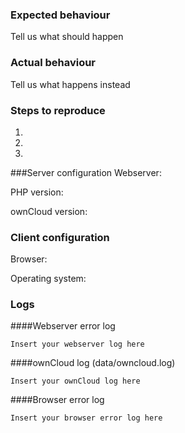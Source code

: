 ### Expected behaviour
Tell us what should happen

### Actual behaviour
Tell us what happens instead

### Steps to reproduce
1. 
2. 
3. 

###Server configuration
Webserver: 

PHP version:

ownCloud version:

### Client configuration
Browser:

Operating system:

### Logs
####Webserver error log

```
Insert your webserver log here

```

####ownCloud log (data/owncloud.log)

```
Insert your ownCloud log here

```

####Browser error log
```
Insert your browser error log here

```
